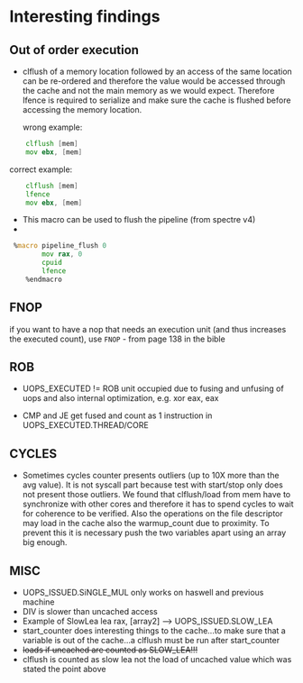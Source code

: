 # Interesting findings

## Out of order execution

- clflush of a memory location followed by an access of the same location can be
  re-ordered and therefore the value would be accessed through the cache and not
  the main memory as we would expect. Therefore lfence is required to serialize
  and make sure the cache is flushed before accessing the memory location.

  wrong example:
```asm
    clflush [mem]
    mov ebx, [mem]
```
  correct example:
```asm
    clflush [mem]
    lfence
    mov ebx, [mem]
```
- This macro can be used to flush the pipeline (from spectre v4)
- 
```asm
 %macro pipeline_flush 0
        mov rax, 0
        cpuid
        lfence
    %endmacro
```

## FNOP

if you want to have a nop that needs an execution unit (and thus increases the executed count), use `FNOP` - from page 138 in the bible

## ROB

- UOPS_EXECUTED != ROB unit occupied due to fusing and unfusing of uops and also
  internal optimization, e.g. xor eax, eax

- CMP and JE get fused and count as 1 instruction in UOPS_EXECUTED.THREAD/CORE

## CYCLES
- Sometimes cycles counter presents outliers (up to 10X more than the avg value). It
  is not syscall part because test with start/stop only does not present those
  outliers. We found that clflush/load from mem have to synchronize with other cores and
  therefore it has to spend cycles to wait for coherence to be verified. Also
  the operations on the file descriptor may load in the cache also the
  warmup_count due to proximity. To prevent this it is necessary push the two
  variables apart using an array big enough.

## MISC
- UOPS_ISSUED.SiNGLE_MUL only works on haswell and previous machine
- DIV is slower than uncached access
- Example of SlowLea lea rax, [array2] --> UOPS_ISSUED.SLOW_LEA
- start_counter does interesting things to the cache...to make sure that a
  variable is out of the cache...a clflush must be run after start_counter
- ~~loads if uncached are counted as SLOW_LEA!!!~~
- clflush is counted as slow lea not the load of uncached value which was stated the point above
